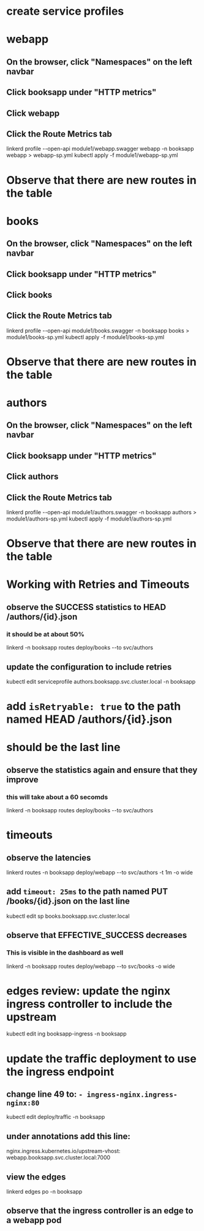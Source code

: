 # create service profiles

# webapp
## On the browser, click "Namespaces" on the left navbar
## Click booksapp under "HTTP metrics"
## Click webapp
## Click the Route Metrics tab
linkerd profile --open-api module1/webapp.swagger webapp -n booksapp webapp > webapp-sp.yml
kubectl apply -f module1/webapp-sp.yml

# Observe that there are new routes in the table

# books
## On the browser, click "Namespaces" on the left navbar
## Click booksapp under "HTTP metrics"
## Click books
## Click the Route Metrics tab
linkerd profile --open-api module1/books.swagger -n booksapp books > module1/books-sp.yml
kubectl apply -f module1/books-sp.yml

# Observe that there are new routes in the table

# authors
## On the browser, click "Namespaces" on the left navbar
## Click booksapp under "HTTP metrics"
## Click authors
## Click the Route Metrics tab
linkerd profile --open-api module1/authors.swagger -n booksapp authors > module1/authors-sp.yml
kubectl apply -f module1/authors-sp.yml

# Observe that there are new routes in the table

# Working with Retries and Timeouts

## observe the SUCCESS statistics to HEAD /authors/{id}.json 
### it should be at about 50%
linkerd -n booksapp routes deploy/books --to svc/authors

## update the configuration to include retries
kubectl edit serviceprofile authors.booksapp.svc.cluster.local -n booksapp

# add `isRetryable: true` to the path named HEAD /authors/{id}.json
# should be the last line

## observe the statistics again and ensure that they improve
### this will take about a 60 secomds
linkerd -n booksapp routes deploy/books --to svc/authors

# timeouts

## observe the latencies
linkerd routes -n booksapp deploy/webapp --to svc/authors -t 1m -o wide

## add `timeout: 25ms` to the path named PUT /books/{id}.json on the last line
kubectl edit sp books.booksapp.svc.cluster.local

## observe that EFFECTIVE_SUCCESS decreases
### This is visible in the dashboard as well
linkerd -n booksapp routes deploy/webapp --to svc/books -o wide

# edges review: update the nginx ingress controller to include the upstream
kubectl edit ing booksapp-ingress -n booksapp

# update the traffic deployment to use the ingress endpoint
## change line 49 to: `- ingress-nginx.ingress-nginx:80`
kubectl edit deploy/traffic -n booksapp

## under annotations add this line:
nginx.ingress.kubernetes.io/upstream-vhost: webapp.booksapp.svc.cluster.local:7000

## view the edges
linkerd edges po -n booksapp

## observe that the ingress controller is an edge to a webapp pod
